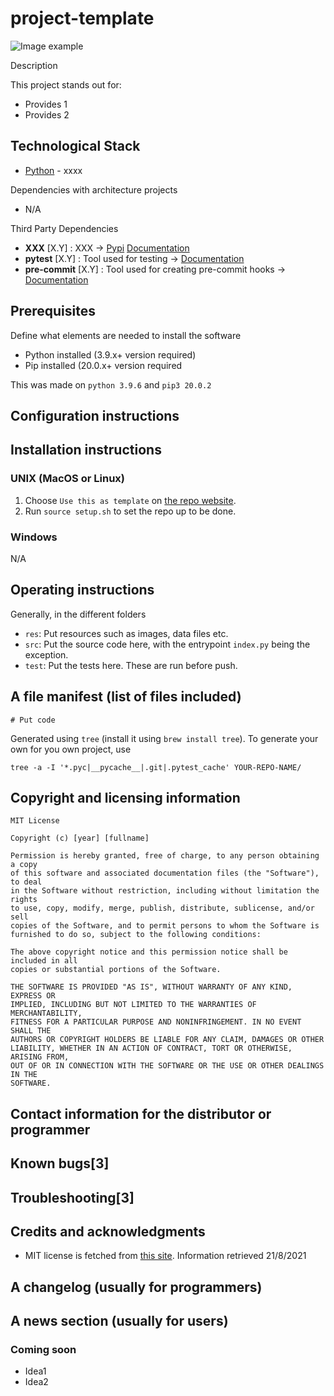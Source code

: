 # project-template
![Image example]()

Description

This project stands out for:

* Provides 1
* Provides 2





## Technological Stack

* [Python](xxx) - xxxx

Dependencies with architecture projects

* N/A

Third Party Dependencies

* **XXX** [X.Y] : XXX -> [Pypi](XXX) [Documentation](XXX)
* **pytest** [X.Y] : Tool used for testing -> [Documentation](https://docs.pytest.org/en/stable/)
* **pre-commit** [X.Y] : Tool used for creating pre-commit hooks -> [Documentation](http://pre-commit.com/)






## Prerequisites

Define what elements are needed to install the software

* Python installed (3.9.x+ version required)
* Pip installed  (20.0.x+ version required

This was made on `python 3.9.6` and `pip3 20.0.2`





## Configuration instructions







## Installation instructions

### UNIX (MacOS or Linux)

1. Choose `Use this as template` on [the repo website](xxx).
2. Run `source setup.sh` to set the repo up to be done.

### Windows

N/A





## Operating instructions

Generally, in the different folders

- `res`: Put resources such as images, data files etc.
- `src`: Put the source code here, with the entrypoint `index.py` being the exception.
- `test`: Put the tests here. These are run before push.

## A file manifest (list of files included)

```
# Put code
```

Generated using `tree` (install it using `brew install tree`). To generate your own for you own project, use

``tree -a -I '*.pyc|__pycache__|.git|.pytest_cache' YOUR-REPO-NAME/``



## Copyright and licensing information

```
MIT License

Copyright (c) [year] [fullname]

Permission is hereby granted, free of charge, to any person obtaining a copy
of this software and associated documentation files (the "Software"), to deal
in the Software without restriction, including without limitation the rights
to use, copy, modify, merge, publish, distribute, sublicense, and/or sell
copies of the Software, and to permit persons to whom the Software is
furnished to do so, subject to the following conditions:

The above copyright notice and this permission notice shall be included in all
copies or substantial portions of the Software.

THE SOFTWARE IS PROVIDED "AS IS", WITHOUT WARRANTY OF ANY KIND, EXPRESS OR
IMPLIED, INCLUDING BUT NOT LIMITED TO THE WARRANTIES OF MERCHANTABILITY,
FITNESS FOR A PARTICULAR PURPOSE AND NONINFRINGEMENT. IN NO EVENT SHALL THE
AUTHORS OR COPYRIGHT HOLDERS BE LIABLE FOR ANY CLAIM, DAMAGES OR OTHER
LIABILITY, WHETHER IN AN ACTION OF CONTRACT, TORT OR OTHERWISE, ARISING FROM,
OUT OF OR IN CONNECTION WITH THE SOFTWARE OR THE USE OR OTHER DEALINGS IN THE
SOFTWARE.
```





## Contact information for the distributor or programmer





## Known bugs[3]





## Troubleshooting[3]





## Credits and acknowledgments

- MIT license is fetched from [this site](https://choosealicense.com/licenses/mit/). Information retrieved 21/8/2021





## A changelog (usually for programmers)





## A news section (usually for users)






### Coming soon

- Idea1
- Idea2
